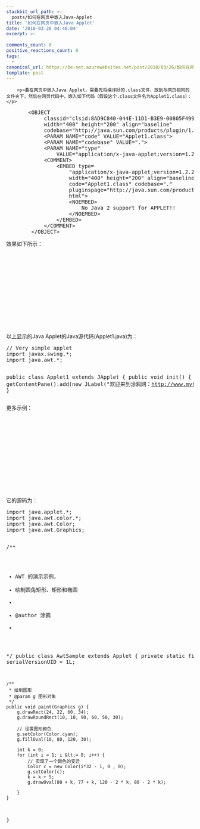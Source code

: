 ```yaml
---
stackbit_url_path: >-
  posts/如何在网页中嵌入Java-Applet
title: '如何在网页中嵌入Java Applet'
date: '2010-03-26 04:46:04'
excerpt: >-
  
comments_count: 0
positive_reactions_count: 0
tags: 
  - 
canonical_url: https://be-net.azurewebsites.net/post/2010/03/26/如何在网页中嵌入Java-Applet
template: post
---
```


        <p>要在网页中嵌入Java Applet，需要先将编译好的.class文件，放到与网页相同的文件夹下，然后在网页代码中，嵌入如下代码（假设这个.class文件名为Applet1.class）：</p>
<pre class="brush: html">		&lt;OBJECT
			classid="clsid:8AD9C840-044E-11D1-B3E9-00805F499D93"
			width="400" height="200" align="baseline"
			codebase="http://java.sun.com/products/plugin/1.2.2/jinstall-1_2_2-win.cab#Version=1,2,2,0"&gt;
			&lt;PARAM NAME="code" VALUE="Applet1.class"&gt;
			&lt;PARAM NAME="codebase" VALUE="."&gt;
			&lt;PARAM NAME="type"
				VALUE="application/x-java-applet;version=1.2.2"&gt;
			&lt;COMMENT&gt;
				&lt;EMBED type=
					"application/x-java-applet;version=1.2.2"
					width="400" height="200" align="baseline"
					code="Applet1.class" codebase="."
					pluginspage="http://java.sun.com/products/plugin/1.2/plugininstall.
					html"&gt;
					&lt;NOEMBED&gt;
						No Java 2 support for APPLET!!
					&lt;/NOEMBED&gt;
				&lt;/EMBED&gt;
			&lt;/COMMENT&gt;
		&lt;/OBJECT&gt;
</pre>
<p>效果如下所示：</p>
<object classid="clsid:8AD9C840-044E-11D1-B3E9-00805F499D93" width="400" height="200" align="baseline" codebase="http://java.sun.com/products/plugin/1.2.2/jinstall-1_2_2-win.cab#Version=1,2,2,0">
<param name="code" value="Applet1.class">
<param name="codebase" value=".">
<param name="type" value="application/x-java-applet;version=1.2.2"> 			<comment> 				<embed type="application/x-java-applet;version=1.2.2" width="400" height="200" align="baseline" code="Applet1.class" codebase="." pluginspage="http://java.sun.com/products/plugin/1.2/plugininstall.
html"> 					<noembed></noembed> 				 			</comment> 		</object>
<p>以上显示的Java Applet的Java源代码(Applet1.java)为：</p>
<pre class="brush: java">// Very simple applet
import javax.swing.*;
import java.awt.*;

public class Applet1 extends JApplet {
	public void init() {
		getContentPane().add(new JLabel("欢迎来到涂鸦网：http://www.myfootprints.cn."));
	}
}
</pre>
<p>更多示例：</p>
<object classid="clsid:8AD9C840-044E-11D1-B3E9-00805F499D93" width="400" height="200" align="baseline" codebase="http://java.sun.com/products/plugin/1.2.2/jinstall-1_2_2-win.cab#Version=1,2,2,0">
<param name="code" value="AwtSample.class">
<param name="codebase" value=".">
<param name="type" value="application/x-java-applet;version=1.2.2"> 			<comment> 				<embed type="application/x-java-applet;version=1.2.2" width="400" height="200" align="baseline" code="AwtSample.class" codebase="." pluginspage="http://java.sun.com/products/plugin/1.2/plugininstall.
html"> 					<noembed></noembed> 				 			</comment> 		</object>
<p>它的源码为：</p>
<pre class="brush: java">import java.applet.*;
import java.awt.color.*;
import java.awt.Color;
import java.awt.Graphics;

/**
 * AWT 的演示示例，
 * 绘制圆角矩形、矩形和椭圆
 * 
 * @author 涂鸦
 *
 */
public class AwtSample extends Applet {
	private static final long serialVersionUID = 1L;
	
	/**
	 * 绘制图形
	 * @param g 图形对象
	 */
	public void paint(Graphics g) {
		g.drawRect(24, 22, 60, 34);
		g.drawRoundRect(10, 10, 90, 60, 50, 30);
		
		// 设置图形颜色
		g.setColor(Color.cyan);
		g.fillOval(10, 80, 120, 30);
		
		int k = 0;
		for (int i = 1; i &lt;= 8; i++) {
			// 实现了一个颜色的变迁
			Color c = new Color(i*32 - 1, 0 , 0);
			g.setColor(c);
			k = k + 5;
			g.drawOval(80 + k, 77 + k, 120 - 2 * k, 80 - 2 * k);
			
		}
	}
}
</pre>
      